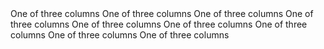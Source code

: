 ﻿<BSContainer>
    <BSRow Align="Align.Start">
        <BSCol>
            One of three columns
        </BSCol>
        <BSCol>
            One of three columns
        </BSCol>
        <BSCol>
            One of three columns
        </BSCol>
    </BSRow>
    <BSRow Align="Align.Center">
        <BSCol>
            One of three columns
        </BSCol>
        <BSCol>
            One of three columns
        </BSCol>
        <BSCol>
            One of three columns
        </BSCol>
    </BSRow>
    <BSRow Align="Align.End">
        <BSCol>
            One of three columns
        </BSCol>
        <BSCol>
            One of three columns
        </BSCol>
        <BSCol>
            One of three columns
        </BSCol>
    </BSRow>
</BSContainer>